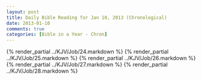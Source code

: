 ```yaml
---
layout: post
title: Daily Bible Reading for Jan 10, 2013 (Chronological)
date: 2013-01-10
comments: true
categories: [Bible in a Year - Chron]
---
```

{% render_partial ../KJV/Job/24.markdown %}
{% render_partial ../KJV/Job/25.markdown %}
{% render_partial ../KJV/Job/26.markdown %}
{% render_partial ../KJV/Job/27.markdown %}
{% render_partial ../KJV/Job/28.markdown %}
